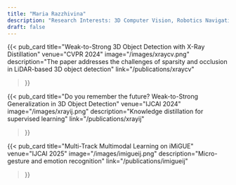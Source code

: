```yaml
---
title: "Maria Razzhivina"
description: "Research Interests: 3D Computer Vision, Robotics Navigation, Human-Robot Interaction, Affective Computing"
draft: false
---
```


{{< pub_card
    title="Weak-to-Strong 3D Object Detection with X-Ray Distillation"
    venue="CVPR 2024"
    image="/images/xraycv.png"
    description="The paper addresses the challenges of sparsity and occlusion in LiDAR-based 3D object detection"
    link="/publications/xraycv"
>}}

{{< pub_card
    title="Do you remember the future? Weak-to-Strong Generalization in 3D Object Detection"
    venue="IJCAI 2024"
    image="/images/xrayij.png"
    description="Knowledge distillation for supervised learning"
    link="/publications/xrayij"
>}}

{{< pub_card
    title="Multi-Track Multimodal Learning on iMiGUE"
    venue="IJCAI 2025"
    image="/images/imigueij.png"
    description="Micro-gesture and emotion recognition"
    link="/publications/imigueij"
>}}
